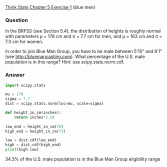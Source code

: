 [Think Stats Chapter 5 Exercise 1](http://greenteapress.com/thinkstats2/html/thinkstats2006.html#toc50) (blue men)

### Question
In the BRFSS (see Section 5.4), the distribution of heights is roughly normal with parameters µ = 178 cm and σ = 7.7 cm for men, and µ = 163 cm and σ = 7.3 cm for women.

In order to join Blue Man Group, you have to be male between 5’10” and 6’1” (see http://bluemancasting.com). What percentage of the U.S. male population is in this range? Hint: use scipy.stats.norm.cdf.

### Answer

```python
import scipy.stats

mu = 178
sigma = 7.7
dist = scipy.stats.norm(loc=mu, scale=sigma)

def height_in_cm(inches):
    return inches*2.54
    
low_end = height_in_cm(70)
high_end = height_in_cm(73)

low = dist.cdf(low_end)
high = dist.cdf(high_end)
print(high-low)
```
34.3% of the U.S. male population is in the Blue Man Group eligibility range